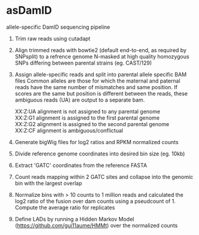 # asDamID
allele-specific DamID sequencing pipeline

1. Trim raw reads using cutadapt

2. Align trimmed reads with bowtie2 (default end-to-end, as required by SNPsplit) to a refrence genome N-masked at high quality homozygous SNPs differing between parental strains (eg. CAST/129)

3. Assign allele-specific reads and split into parental allele specific BAM files
Common alleles are those for which the maternal and paternal reads have the same number of mismatches and same position. If scores are the same but position is different between the reads, these ambiguous reads (UA) are output to a separate bam.  

    XX:Z:UA alignment is not assigned to any parental genome  
    XX:Z:G1 alignment is assigned to the first parental genome  
    XX:Z:G2 alignment is assigned to the second parental genome  
    XX:Z:CF alignment is ambiguous/conflictual

4. Generate bigWig files for log2 ratios and RPKM normalized counts

5. Divide reference genome coordinates into desired bin size (eg. 10kb)

6. Extract 'GATC' coordinates from the reference FASTA

7. Count reads mapping within 2 GATC sites and collapse into the genomic bin with the largest overlap

8. Normalize bins with > 10 counts to 1 million reads and calculated the log2 ratio of the fusion over dam counts using a pseudcount of 1. Compute the average ratio for replicates

9. Define LADs by running a Hidden Markov Model (https://github.com/gui11aume/HMMt) over the normalized counts
